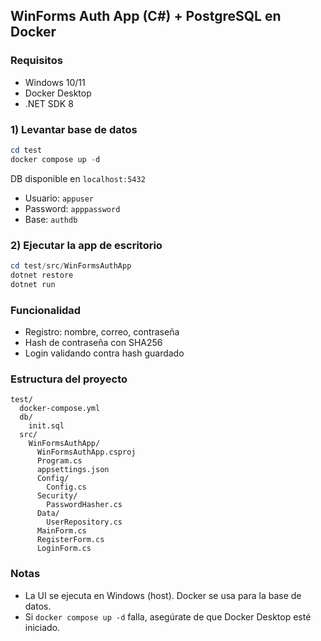 ## WinForms Auth App (C#) + PostgreSQL en Docker

### Requisitos
- Windows 10/11
- Docker Desktop
- .NET SDK 8

### 1) Levantar base de datos
```powershell
cd test
docker compose up -d
```

DB disponible en `localhost:5432`
- Usuario: `appuser`
- Password: `apppassword`
- Base: `authdb`

### 2) Ejecutar la app de escritorio
```powershell
cd test/src/WinFormsAuthApp
dotnet restore
dotnet run
```

### Funcionalidad
- Registro: nombre, correo, contraseña
- Hash de contraseña con SHA256
- Login validando contra hash guardado

### Estructura del proyecto
```
test/
  docker-compose.yml
  db/
    init.sql
  src/
    WinFormsAuthApp/
      WinFormsAuthApp.csproj
      Program.cs
      appsettings.json
      Config/
        Config.cs
      Security/
        PasswordHasher.cs
      Data/
        UserRepository.cs
      MainForm.cs
      RegisterForm.cs
      LoginForm.cs
```

### Notas
- La UI se ejecuta en Windows (host). Docker se usa para la base de datos.
- Si `docker compose up -d` falla, asegúrate de que Docker Desktop esté iniciado.


